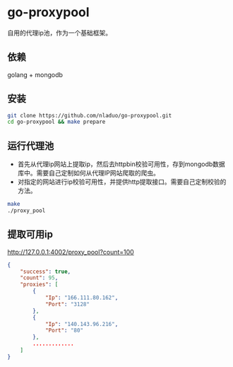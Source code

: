 # go-proxypool
自用的代理ip池，作为一个基础框架。
## 依赖
golang + mongodb

## 安装
``` bash 
git clone https://github.com/nladuo/go-proxypool.git
cd go-proxypool && make prepare
```
## 运行代理池
- 首先从代理ip网站上提取ip，然后去httpbin校验可用性，存到mongodb数据库中。需要自己定制如何从代理IP网站爬取的爬虫。
- 对指定的网站进行ip校验可用性，并提供http提取接口。需要自己定制校验的方法。

``` bash
make
./proxy_pool
```

## 提取可用ip
http://127.0.0.1:4002/proxy_pool?count=100
``` json
{
  	"success": true,
	"count": 95,
	"proxies": [
        {
            "Ip": "166.111.80.162",
            "Port": "3128"
        }, 
        {
            "Ip": "140.143.96.216",
            "Port": "80"
        }, 
        .............
    ]
}
```